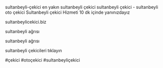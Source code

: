 sultanbeyli-çekici
en yakın sultanbeyli çekici sultanbeyli çekici - sultanbeyli oto çekici Sultanbeyli çekici Hizmeti 10 dk içinde yanınızdayız

sultanbeylicekici.biz

sultanbeyli ağrısı

sultanbeyli ağrısı

sultanbeyli çekicileri tıklayın

#çekici #otoçekici #sultanbeyliçekici
